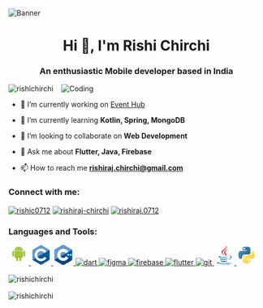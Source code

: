 <img align = "center" alt = "Banner" height = "180" src = "https://user-images.githubusercontent.com/45299156/166454578-d1a648ed-eb23-4741-89de-ffc61fc2a669.png">
<h1 align="center">Hi 👋, I'm Rishi Chirchi</h1>
<h3 align="center">An enthusiastic Mobile developer based in India</h3>

<img align = "right" alt = "Coding" width = "400" src = "https://cdn.dribbble.com/users/416610/screenshots/4801105/media/0f73533e44c089e41c3290d4535491ad.gif">
<p align="left"> <img src="https://komarev.com/ghpvc/?username=rishichirchi&label=Profile%20views&color=0e75b6&style=flat" alt="rishichirchi" /> </p>


- 🔭 I’m currently working on [Event Hub](https://github.com/rishichirchi/Event-Hub)

- 🌱 I’m currently learning **Kotlin, Spring, MongoDB**

- 👯 I’m looking to collaborate on **Web Development**

- 💬 Ask me about **Flutter, Java, Firebase**

- 📫 How to reach me **rishiraj.chirchi@gmail.com**

<h3 align="left">Connect with me:</h3>
<p align="left">
<a href="https://twitter.com/rishic0712" target="blank"><img align="center" src="https://raw.githubusercontent.com/rahuldkjain/github-profile-readme-generator/master/src/images/icons/Social/twitter.svg" alt="rishic0712" height="30" width="40" /></a>
<a href="https://linkedin.com/in/rishiraj-chirchi" target="blank"><img align="center" src="https://raw.githubusercontent.com/rahuldkjain/github-profile-readme-generator/master/src/images/icons/Social/linked-in-alt.svg" alt="rishiraj-chirchi" height="30" width="40" /></a>
<a href="https://instagram.com/rishiraj.0712" target="blank"><img align="center" src="https://raw.githubusercontent.com/rahuldkjain/github-profile-readme-generator/master/src/images/icons/Social/instagram.svg" alt="rishiraj.0712" height="30" width="40" /></a>
</p>

<h3 align="left">Languages and Tools:</h3>
<p align="left"> <a href="https://developer.android.com" target="_blank" rel="noreferrer"> <img src="https://raw.githubusercontent.com/devicons/devicon/master/icons/android/android-original-wordmark.svg" alt="android" width="40" height="40"/> </a> <a href="https://www.cprogramming.com/" target="_blank" rel="noreferrer"> <img src="https://raw.githubusercontent.com/devicons/devicon/master/icons/c/c-original.svg" alt="c" width="40" height="40"/> </a> <a href="https://www.w3schools.com/cpp/" target="_blank" rel="noreferrer"> <img src="https://raw.githubusercontent.com/devicons/devicon/master/icons/cplusplus/cplusplus-original.svg" alt="cplusplus" width="40" height="40"/> </a> <a href="https://dart.dev" target="_blank" rel="noreferrer"> <img src="https://www.vectorlogo.zone/logos/dartlang/dartlang-icon.svg" alt="dart" width="40" height="40"/> </a> <a href="https://www.figma.com/" target="_blank" rel="noreferrer"> <img src="https://www.vectorlogo.zone/logos/figma/figma-icon.svg" alt="figma" width="40" height="40"/> </a> <a href="https://firebase.google.com/" target="_blank" rel="noreferrer"> <img src="https://www.vectorlogo.zone/logos/firebase/firebase-icon.svg" alt="firebase" width="40" height="40"/> </a> <a href="https://flutter.dev" target="_blank" rel="noreferrer"> <img src="https://www.vectorlogo.zone/logos/flutterio/flutterio-icon.svg" alt="flutter" width="40" height="40"/> </a> <a href="https://git-scm.com/" target="_blank" rel="noreferrer"> <img src="https://www.vectorlogo.zone/logos/git-scm/git-scm-icon.svg" alt="git" width="40" height="40"/> </a> <a href="https://www.java.com" target="_blank" rel="noreferrer"> <img src="https://raw.githubusercontent.com/devicons/devicon/master/icons/java/java-original.svg" alt="java" width="40" height="40"/> </a> <a href="https://www.python.org" target="_blank" rel="noreferrer"> <img src="https://raw.githubusercontent.com/devicons/devicon/master/icons/python/python-original.svg" alt="python" width="40" height="40"/> </a> </p>

<p><img align="center" src="https://github-readme-stats.vercel.app/api/top-langs?username=rishichirchi&show_icons=true&locale=en&layout=compact" alt="rishichirchi" /></p>

<p><img align="center" src="https://github-readme-streak-stats.herokuapp.com/?user=rishichirchi&" alt="rishichirchi" /></p>
